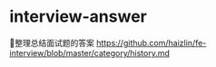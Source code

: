 # interview-answer
📕整理总结面试题的答案 https://github.com/haizlin/fe-interview/blob/master/category/history.md
